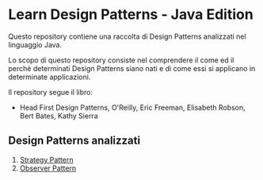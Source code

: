 # Learn Design Patterns - Java Edition

Questo repository contiene una raccolta di Design Patterns analizzati nel linguaggio Java.

Lo scopo di questo repository consiste nel comprendere il come ed il perchè determinati Design Patterns siano nati e di come essi si applicano in determinate applicazioni.

Il repository segue il libro:

- Head First Design Patterns, O'Reilly, Eric Freeman, Elisabeth Robson, Bert Bates, Kathy Sierra

## Design Patterns analizzati

1. [Strategy Pattern](1-StrategyPattern/README.md)
1. [Observer Pattern](2-ObserverPattern/README.md)
